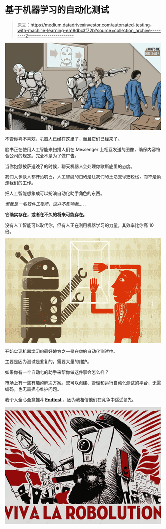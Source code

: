 # 基于机器学习的自动化测试

> 原文：<https://medium.datadriveninvestor.com/automated-testing-with-machine-learning-ea18dbc3f72b?source=collection_archive---------2----------------------->

![](img/f88867bcde001261e87b5acd11529967.png)

不管你喜不喜欢，机器人已经在这里了，而且它们已经来了。

脸书正在使用人工智能来扫描人们在 Messenger 上相互发送的图像，确保内容符合公司的规定。完全不是为了做广告。

当你抱怨披萨送晚了的时候，聊天机器人会处理你歇斯底里的态度。

我们大多数人都开始明白，人工智能的目的是让我们的生活变得更轻松，而不是偷走我们的工作。

把人工智能想象成可以扮演自动化助手角色的东西。

*但我是一名软件工程师，这并不影响我……*

**它确实存在，或者在不久的将来可能存在。**

没有人工智能可以取代你，但有人正在利用机器学习的力量，其效率比你高 10 倍。

![](img/671b997f6a931ce774dbe580dcbe9ed4.png)

开始实现机器学习的最好地方之一是在你的自动化测试中。

主要是因为测试是重复的，需要大量的维护。

如果你有一个自动化的助手来帮你做这件事会怎么样？

市场上有一些有趣的解决方案。您可以创建、管理和运行自动化测试的平台，无需编码，也无需担心维护问题。

我个人全心全意推荐 [**Endtest**](https://endtest.io) ，因为我相信他们在竞争中遥遥领先。

![](img/d5444f983dfc4286d5f2a6cab1217adb.png)